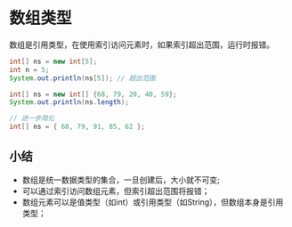 # 数组类型

数组是引用类型，在使用索引访问元素时，如果索引超出范围，运行时报错。

```java
int[] ns = new int[5];
int n = 5;
System.out.println(ns[5]); // 超出范围
```

```java
int[] ns = new int[] {68, 79, 20, 40, 59};
System.out.println(ns.length);
```

```java
// 进一步简化
int[] ns = { 68, 79, 91, 85, 62 };
```

## 小结
- 数组是统一数据类型的集合，一旦创建后，大小就不可变;
- 可以通过索引访问数组元素，但索引超出范围将报错；
- 数组元素可以是值类型（如int）或引用类型（如String），但数组本身是引用类型；
